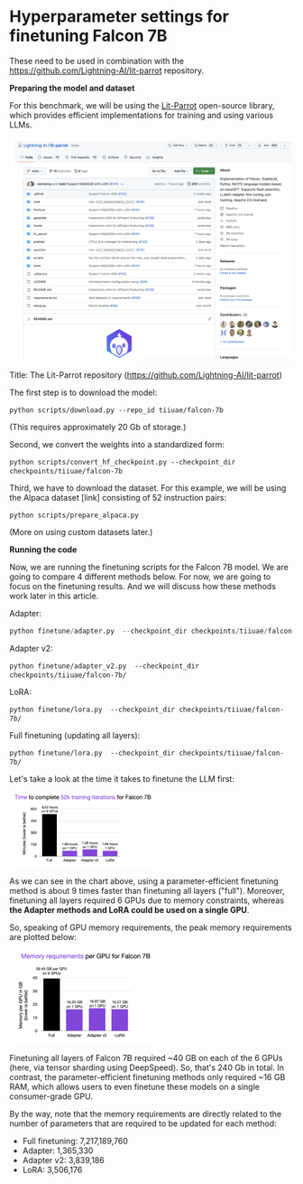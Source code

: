 # Hyperparameter settings for finetuning Falcon 7B



These need to be used in combination with the https://github.com/Lightning-AI/lit-parrot repository.



**Preparing the model and dataset**

For this benchmark, we will be using the [Lit-Parrot](https://github.com/Lightning-AI/lit-parrot) open-source library, which provides efficient implementations for training and using various LLMs.

![lit-parrot](figures/lit-parrot.png)

Title: The Lit-Parrot repository (https://github.com/Lightning-AI/lit-parrot)



The first  step is to download the model:

```
python scripts/download.py --repo_id tiiuae/falcon-7b
```

(This requires approximately 20 Gb of storage.)


Second, we convert the weights into a standardized form:

```
python scripts/convert_hf_checkpoint.py --checkpoint_dir checkpoints/tiiuae/falcon-7b
```

Third, we have to download the dataset. For this example, we will be using the Alpaca dataset [link] consisting of 52 instruction pairs: 

```
python scripts/prepare_alpaca.py
```

(More on using custom datasets later.)

**Running the code**

Now, we are running the finetuning scripts for the Falcon 7B model. We are going to compare 4 different methods below.  For now, we are going to focus on the finetuning results. And we will discuss how these methods work later in this article.

Adapter: 

```python finetune/adapter.py --checkpoint_dir checkpoints/tiiuae/falcon-7b/
python finetune/adapter.py  --checkpoint_dir checkpoints/tiiuae/falcon-7b/
```

Adapter v2: 

```
python finetune/adapter_v2.py  --checkpoint_dir checkpoints/tiiuae/falcon-7b/
```

LoRA: 

```
python finetune/lora.py  --checkpoint_dir checkpoints/tiiuae/falcon-7b/
```

Full finetuning (updating all layers):

```
python finetune/lora.py  --checkpoint_dir checkpoints/tiiuae/falcon-7b/
```

Let's take a look at the time it takes to finetune the LLM first:


<img src="figures/training-time.png" alt="training-time" style="zoom:25%;" />

As we can see in the chart above, using a parameter-efficient finetuning method is about 9 times faster than finetuning all layers ("full"). Moreover, finetuning all layers required 6 GPUs due to memory constraints, whereas **the Adapter methods and LoRA could be used on a single GPU**.

So, speaking of GPU memory requirements, the peak memory requirements are plotted below:



<img src="figures/memory-requirements.png" alt="memory-requirements" style="zoom:25%;" />

Finetuning all layers of Falcon 7B required ~40 GB on each of the 6 GPUs (here, via tensor sharding using DeepSpeed). So, that's 240 Gb in total. In contrast, the parameter-efficient finetuning methods only required ~16 GB RAM, which allows users to even finetune these models on a single consumer-grade GPU.

By the way, note that the memory requirements are directly related to the number of parameters that are required to be updated for each method:

- Full finetuning: 7,217,189,760
- Adapter: 1,365,330
- Adapter v2: 3,839,186
- LoRA: 3,506,176
